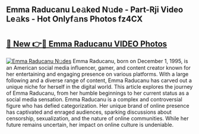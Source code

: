 ## Emma Raducanu Le𝚊ked N𝚞de - Part-Rji Video Le𝚊ks - Hot Onlyf𝚊ns Photos fz4CX

# <h2><a href="http://ac47850.deff.icu/?id=Emma+Raducanu">🔗 New 👉🔴 Emma Raducanu VIDEO Photos</a></h2>

[![Emma Raducanu N𝚞des](https://i.imgur.com/rIISA9y.gif)](http://ac47850.deff.icu/?id=Emma+Raducanu)
Emma Raducanu, born on December 1, 1995, is an American social media influencer, gamer, and content creator known for her entertaining and engaging presence on various platforms. With a large following and a diverse range of content, Emma Raducanu has carved out a unique niche for herself in the digital world. This article explores the journey of Emma Raducanu, from her humble beginnings to her current status as a social media sensation. Emma Raducanu is a complex and controversial figure who has defied categorization. Her unique brand of online presence has captivated and enraged audiences, sparking discussions about censorship, sexualization, and the nature of online communities. While her future remains uncertain, her impact on online culture is undeniable.
